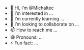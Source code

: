 - 👋 Hi, I’m @Michaltec
- 👀 I’m interested in ...
- 🌱 I’m currently learning ...
- 💞️ I’m looking to collaborate on ...
- 📫 How to reach me ...
- 😄 Pronouns: ...
- ⚡ Fun fact: ...

<!---
Michaltec/Michaltec is a ✨ special ✨ repository because its `README.md` (this file) appears on your GitHub profile.
You can click the Preview link to take a look at your changes.
--->
